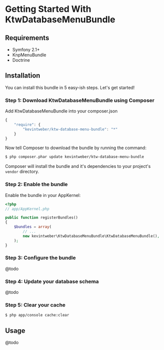 Getting Started With KtwDatabaseMenuBundle
==========================================

## Requirements

* Symfony 2.1+
* KnpMenuBundle
* Doctrine

## Installation

You can install this bundle in 5 easy-ish steps.  Let's get started!

### Step 1: Download KtwDatabaseMenuBundle using Composer

Add KtwDatabaseMenuBundle into your composer.json

``` js
{
    "require": {
        "kevintweber/ktw-database-menu-bundle": "*"
    }
}
```

Now tell Composer to download the bundle by running the command:

``` bash
$ php composer.phar update kevintweber/ktw-database-menu-bundle
```

Composer will install the bundle and it's dependencies to your project's
`vendor` directory.

### Step 2: Enable the bundle

Enable the bundle in your AppKernel:

``` php
<?php
// app/AppKernel.php

public function registerBundles()
{
    $bundles = array(
        // ...
        new kevintweber\KtwDatabaseMenuBundle\KtwDatabaseMenuBundle(),
    );
}
```
### Step 3: Configure the bundle

@todo

### Step 4: Update your database schema

@todo

### Step 5: Clear your cache

``` bash
$ php app/console cache:clear
```

## Usage

@todo
